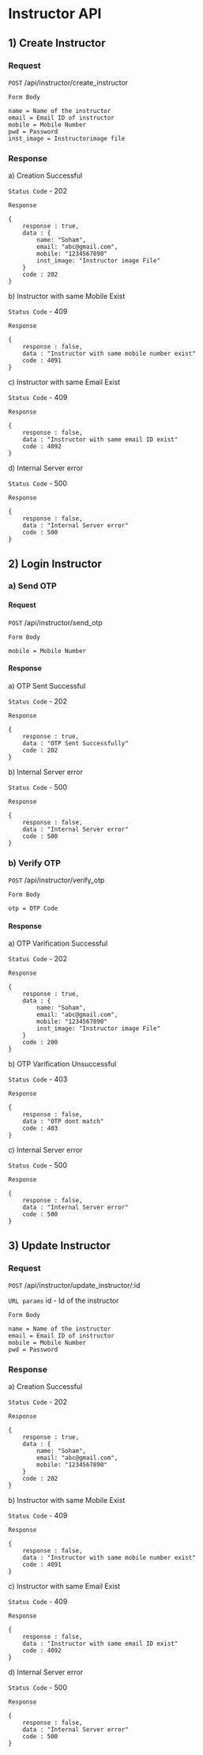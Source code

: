 # Instructor API

## 1) Create Instructor

### Request

`POST` /api/instructor/create_instructor

`Form Body` 

    name = Name of the instructor
    email = Email ID of instructor
    mobile = Mobile Number
    pwd = Password
    inst_image = Instructorimage file

### Response

a) Creation Successful

`Status Code` - 202

`Response` 

    {
        response : true,
        data : {
            name: "Soham",
            email: "abc@gmail.com",
            mobile: "1234567890"
            inst_image: "Instructor image File"
        }
        code : 202
    }

b) Instructor with same Mobile Exist

`Status Code` - 409

`Response` 

    {
        response : false,
        data : "Instructor with same mobile number exist"
        code : 4091
    }

c) Instructor with same Email Exist

`Status Code` - 409

`Response` 

    {
        response : false,
        data : "Instructor with same email ID exist"
        code : 4092
    }

d) Internal Server error

`Status Code` - 500

`Response` 

    {
        response : false,
        data : "Internal Server error"
        code : 500
    }

## 2) Login Instructor

### a) Send OTP

#### Request

`POST` /api/instructor/send_otp

`Form Body` 

    mobile = Mobile Number

####  Response

a) OTP Sent Successful

`Status Code` - 202

`Response` 

    {
        response : true,
        data : "OTP Sent Successfully"
        code : 202
    }

b) Internal Server error

`Status Code` - 500

`Response` 

    {
        response : false,
        data : "Internal Server error"
        code : 500
    }

### b) Verify OTP

`POST` /api/instructor/verify_otp

`Form Body` 

    otp = OTP Code

####  Response

a) OTP Varification Successful

`Status Code` - 202

`Response` 

    {
        response : true,
        data : {
            name: "Soham",
            email: "abc@gmail.com",
            mobile: "1234567890"
            inst_image: "Instructor image File"
        }
        code : 200
    }

b) OTP Varification Unsuccessful

`Status Code` - 403

`Response` 

    {
        response : false,
        data : "OTP dont match"
        code : 403
    }

c) Internal Server error

`Status Code` - 500

`Response` 

    {
        response : false,
        data : "Internal Server error"
        code : 500
    }


## 3) Update Instructor

### Request

`POST` /api/instructor/update_instructor/:id

`URL params` id - Id of the instructor

`Form Body` 

    name = Name of the instructor
    email = Email ID of instructor
    mobile = Mobile Number
    pwd = Password

### Response

a) Creation Successful

`Status Code` - 202

`Response` 

    {
        response : true,
        data : {
            name: "Soham",
            email: "abc@gmail.com",
            mobile: "1234567890"
        }
        code : 202
    }

b) Instructor with same Mobile Exist

`Status Code` - 409

`Response` 

    {
        response : false,
        data : "Instructor with same mobile number exist"
        code : 4091
    }

c)  Instructor with same Email Exist

`Status Code` - 409

`Response` 

    {
        response : false,
        data : "Instructor with same email ID exist"
        code : 4092
    }

d) Internal Server error

`Status Code` - 500

`Response` 

    {
        response : false,
        data : "Internal Server error"
        code : 500
    }

